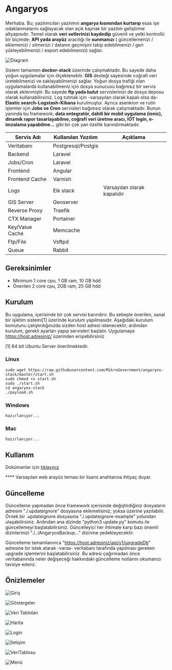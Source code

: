 # Angaryos

Merhaba. Bu; yazılımcıları yazılımın **angarya kısmından kurtarıp** esas işe odaklanmalarını sağlayacak olan açık kaynak bir yazılım geliştirme altyapısıdır. Temel olarak **veri setlerinizi kaydedip** güvenli ve yetki kontrollü bir biçimde; **API yada arayüz** aracılığı ile **sunmanızı** ( güncellemenizi / eklemenizi / silmenizi / datanın geçmişini takip edebilmenizi / geri yükleyebilmenizi / export edebilmenizi) sağlar.

![Diagram](./services/files/images/Diagram.png)

Sistem tamamen **docker-stack** üzerinde çalışmaktadır. Bu sayede daha yoğun uygulamalar için ölçekleneblir. **GIS** desteği sayesinde coğrafi veri üretebilmenizi ve saklayabilmenizi sağlar. Yoğun dosya trafiği olan uygulamalarda kullanabilmeniz için dosya sunucusu bağımsız bir servis olarak eklenmiştir. Bu sayede **ftp yada bulut** servislerinizi de dosya deposu olarak kullanabilirsiniz. Log tutmak için -varsayılan olarak kapalı olsa da- **Elastic search-Logstash-Kibana** kurulmuştur. Ayrıca asenkron ve rutin işlemler için **Jobs ve Cron** servisleri bağımsız olarak çalışmaktadır. Bunun yanında bu framework; **data entegratör, dahili bir mobil uygulama (ionic), dinamik rapor tasarlayabilme, coğrafi veri üretme aracı, IOT login, e-imzalama yapabilme...** gibi bir çok yan özellik barındırmaktadır.


| Servis Adı     | Kullanılan Yazılım | Açıklama                     |
| ----------------- | ----------------------- | -------------------------------- |
| Veritabanı     | Postgresql/Postgis    |                                |
| Backend         | Laravel               |                                |
| Jobs/Cron       | Laravel               |                                |
| Frontend        | Angular               |                                |
| Frontend Cache  | Varnish               |                                |
| Logs            | Elk stack             | Varsayılan olarak kapalıdır |
| GIS Server      | Geoserver             |                                |
| Reverse Proxy   | Traefik               |                                |
| CTX Manager     | Portainer             |                                |
| Key/Value Cache | Memcache              |                                |
| Ftp/File        | Vsftpd                |                                |
| Queue           | Rabbit                |                                |


## Gereksinimler

- Minimum 1 core cpu, 1 GB ram, 10 GB hdd
- Önerilen 2 core cpu, 2GB ram, 25 GB hdd

## Kurulum

Bu uygulama, içerisinde bir çok servisi barındırır. Bu sebeple önerilen, sanal bir işletim sistemi[1] üzerinde kurulum yapılmasıdır. Aşağıdaki kurulum komutunu çalıştırdığınızda sizden host adresi istenecektir; ardından kurulum, gerekli ayarları yapıp servisleri başlatır. Uygulamaya https://host.adresiniz/ üzerinden erişiebilirsiniz

[1] 64 bit Ubuntu Server önerilmektedir.

### Linux

```
sudo wget https://raw.githubusercontent.com/MikroGovernment/angaryos-stack/master/start.sh
sudo chmod +x start.sh
sudo ./start.sh 
cd angaryos-stack
./payload.sh
```

### Windows

```
hazırlanıyor...
```

### Mac

```
hazırlanıyor...
```

## Kullanım

Dokümanlar için [tıklayınız](https://github.com/mikroGovernment/angaryos-docs) 

**** Varsayılan web arayüz teması bir lisans anahtarına ihtiyaç duyar.


## Güncelleme

Güncelleme yapmadan önce framework içerisinde değiştirdiğiniz dosyaların adresini "./.updateignore" dosyasına eklemelisiniz; yoksa üzerine yazılabilir. Örnek bir .updateignore dosyasına "./.updateignore-example" yolundan ulaşabilirsiniz. Ardından ana dizinde "python3 update.py" komutu ile güncellemeyi başlatabilirsiniz. Güncelleyici her ihtimale karşı bazı önemli dizinlerinizi "./../AngaryosBackup..." dizinine yedekleyecektir.

Güncelleme tamamlanınca "https://host.adresiniz/api/v1/upgradeDb" adresine bir istek atarak -varsa- veritabanı tarafında yapılması gereken upgrade işlemlerini başlatabilirsiniz. Bu adresi çağırmadan önce veritabanında neler değişeceği hakkındaki güncelleme notlarını okumanızı tavsiye ederiz.


## Önizlemeler

![Giriş](./services/files/images/ss1.png)

![Göstergeler](./services/files/images/ss2.png)

![Veri Tabloları](./services/files/images/ss3.png)

![Harita](./services/files/images/ss4.png)

![Login](./services/files/images/mobil1.jpg)

![İletişim](./services/files/images/mobil2.jpg)

![VeriTablosu](./services/files/images/mobil3.jpg)

![Menü](./services/files/images/mobil4.jpg)